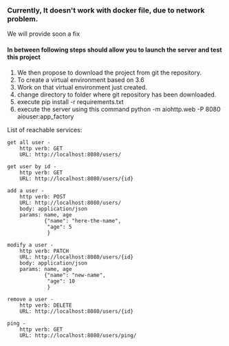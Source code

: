 ### Currently, It doesn't work with docker file, due to network problem.

We will provide soon a fix

####  In between following steps should allow you to launch the server and test this project  
1. We then propose to download the project from git the repository.
2. To create a virtual environment based on 3.6
3. Work on that virtual environment just created. 
4. change directory to folder where git repository has been downloaded.
5. execute pip install -r requirements.txt
6. execute the server using this command
    python -m aiohttp.web -P 8080 aiouser:app_factory


List of reachable services:

```
get all user - 
    http verb: GET 
    URL: http://localhost:8080/users/
```

```
get user by id - 
    http verb: GET 
    URL: http://localhost:8080/users/{id}
```

```
add a user - 
    http verb: POST 
    URL: http://localhost:8080/users/
    body: application/json
    params: name, age
            {"name": "here-the-name",
             "age": 5
             }
```
    
```
modify a user - 
    http verb: PATCH 
    URL: http://localhost:8080/users/{id}
    body: application/json
    params: name, age
            {"name": "new-name",
             "age": 10
             }
```
    
```
remove a user - 
    http verb: DELETE 
    URL: http://localhost:8080/users/{id}
```

``` 
ping -
    http verb: GET
    URL: http://localhost:8080/users/ping/
```